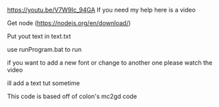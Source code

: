 https://youtu.be/V7W9Ic_94GA If you need my help here is a video

Get node (https://nodejs.org/en/download/)

Put yout text in text.txt

use runProgram.bat to run

if you want to add a new font or change to another one
please watch the video


ill add a text tut sometime


This code is based off of colon's mc2gd code
